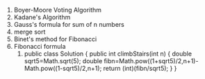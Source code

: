1. Boyer-Moore Voting Algorithm
2. Kadane's Algorithm
3. Gauss's formula for sum of n numbers
4. merge sort
5. Binet's method for Fibonacci
6. Fibonacci formula
   1. public class Solution {
    public int climbStairs(int n) {
        double sqrt5=Math.sqrt(5);
        double fibn=Math.pow((1+sqrt5)/2,n+1)-Math.pow((1-sqrt5)/2,n+1);
        return (int)(fibn/sqrt5);
    }
}